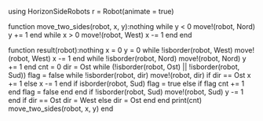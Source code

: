 using HorizonSideRobots
r = Robot(animate = true)

function move_two_sides(robot, x, y):nothing
    while y < 0
        move!(robot, Nord)
        y += 1
    end
    while x > 0
        move!(robot, West)
        x -= 1
    end
end
 
function result(robot):nothing
    x = 0
    y = 0
    while !isborder(robot, West)
        move!(robot, West)
        x -= 1
    end
    while !isborder(robot, Nord)
        move!(robot, Nord)
        y += 1
    end
    cnt = 0
    dir = Ost
    while (!isborder(robot, Ost) || !isborder(robot, Sud))
        flag = false
        while !isborder(robot, dir)
            move!(robot, dir)
            if dir == Ost x += 1
            else x -= 1 end
            if isborder(robot, Sud) flag = true
            else 
                if flag cnt += 1 end 
                flag = false 
            end
        end
        if !isborder(robot, Sud)
            move!(robot, Sud)
            y -= 1
        end
        if dir == Ost dir = West
        else dir = Ost end
    end
    print(cnt)
    move_two_sides(robot, x, y)
end
